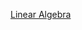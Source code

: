 
[Linear Algebra](file:///C:%5CCloud%20Drives%5CiCloudDrive%5CiCloud~md~obsidian%5CObsidian_%5CAlgebra%5CLinear%20Algebra)